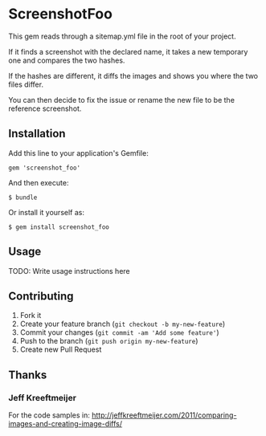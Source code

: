# ScreenshotFoo

This gem reads through a sitemap.yml file in the root of your project.

If it finds a screenshot with the declared name, it takes a new temporary one and compares the two hashes.

If the hashes are different, it diffs the images and shows you where the two files differ.

You can then decide to fix the issue or rename the new file to be the reference screenshot.

## Installation

Add this line to your application's Gemfile:

    gem 'screenshot_foo'

And then execute:

    $ bundle

Or install it yourself as:

    $ gem install screenshot_foo

## Usage

TODO: Write usage instructions here

## Contributing

1. Fork it
2. Create your feature branch (`git checkout -b my-new-feature`)
3. Commit your changes (`git commit -am 'Add some feature'`)
4. Push to the branch (`git push origin my-new-feature`)
5. Create new Pull Request

## Thanks

### Jeff Kreeftmeijer
For the code samples in: http://jeffkreeftmeijer.com/2011/comparing-images-and-creating-image-diffs/
